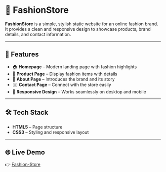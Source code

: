 
# 👗 FashionStore

**FashionStore** is a simple, stylish static website for an online fashion brand.
It provides a clean and responsive design to showcase products, brand details, and contact information.

---

## 🚀 Features

* 🏠 **Homepage** – Modern landing page with fashion highlights
* 👕 **Product Page** – Display fashion items with details
* 📖 **About Page** – Introduces the brand and its story
* ✉️ **Contact Page** – Connect with the store easily
* 📱 **Responsive Design** – Works seamlessly on desktop and mobile

---

## 🛠️ Tech Stack

* **HTML5** – Page structure
* **CSS3** – Styling and responsive layout

---

## 🌐 Live Demo

👉 [Fashion-Store](https://fashionjunction.netlify.app/)
